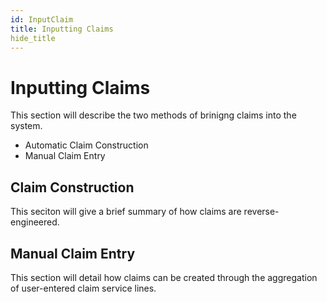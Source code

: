 ```yaml
---
id: InputClaim
title: Inputting Claims
hide_title
---
```


# **Inputting Claims**
This section will describe the two methods of brinigng claims into the system.
* Automatic Claim Construction
* Manual Claim Entry

## Claim Construction
This seciton will give a brief summary of how claims are reverse-engineered.

## Manual Claim Entry
This section will detail how claims can be created through the aggregation of user-entered claim service lines.